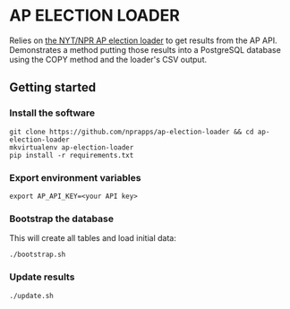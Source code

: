 # AP ELECTION LOADER
Relies on [the NYT/NPR AP election loader]() to get results from the AP API. Demonstrates a method putting those results into a PostgreSQL database using the COPY method and the loader's CSV output.

## Getting started

### Install the software
```
git clone https://github.com/nprapps/ap-election-loader && cd ap-election-loader
mkvirtualenv ap-election-loader
pip install -r requirements.txt
```

### Export environment variables
```
export AP_API_KEY=<your API key>
```

### Bootstrap the database

This will create all tables and load initial data:

```
./bootstrap.sh
```

### Update results

```
./update.sh
```
